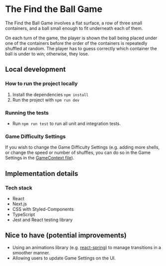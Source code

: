 # The Find the Ball Game

The Find the Ball Game involves a flat surface, a row of three small containers, and a ball small enough to fit underneath each of them.

On each turn of the game, the player is shown the ball being placed under one of the containers before the order of the containers is repeatedly shuffled at random. The player has to guess correctly which container the ball is under to win; otherwise, they lose.

## Local development

### How to run the project locally

1. Install the dependencies `npm install`
2. Run the project with `npm run dev`

### Running the tests

- Run `npm run test` to run all unit and integration tests.

### Game Difficulty Settings

If you wish to change the Game Difficulty Settings (e.g. adding more shells, or change the speed or number of shuffles, you can do so in the Game Settings in the [GameContext file](src/contexts/GameContext.tsx)).

## Implementation details

### Tech stack

- React
- Next.js
- CSS with Styled-Components
- TypeScript
- Jest and React testing library

## Nice to have (potential improvements)

- Using an animations library (e.g. [react-spring](https://www.react-spring.dev/)) to manage transitions in a smoother manner.
- Allowing users to update Game Settings on the UI.
